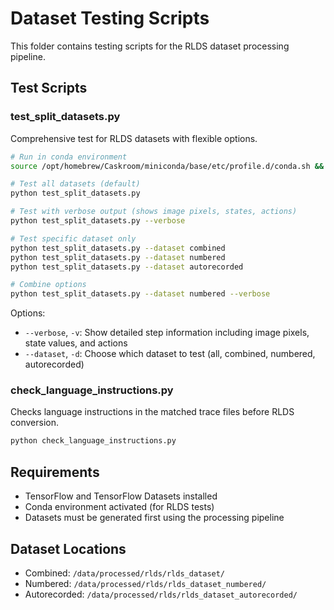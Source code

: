 # Dataset Testing Scripts

This folder contains testing scripts for the RLDS dataset processing pipeline.

## Test Scripts

### test_split_datasets.py
Comprehensive test for RLDS datasets with flexible options.

```bash
# Run in conda environment
source /opt/homebrew/Caskroom/miniconda/base/etc/profile.d/conda.sh && conda activate env

# Test all datasets (default)
python test_split_datasets.py

# Test with verbose output (shows image pixels, states, actions)
python test_split_datasets.py --verbose

# Test specific dataset only
python test_split_datasets.py --dataset combined
python test_split_datasets.py --dataset numbered
python test_split_datasets.py --dataset autorecorded

# Combine options
python test_split_datasets.py --dataset numbered --verbose
```

Options:
- `--verbose`, `-v`: Show detailed step information including image pixels, state values, and actions
- `--dataset`, `-d`: Choose which dataset to test (all, combined, numbered, autorecorded)

### check_language_instructions.py
Checks language instructions in the matched trace files before RLDS conversion.
```bash
python check_language_instructions.py
```

## Requirements
- TensorFlow and TensorFlow Datasets installed
- Conda environment activated (for RLDS tests)
- Datasets must be generated first using the processing pipeline

## Dataset Locations
- Combined: `/data/processed/rlds/rlds_dataset/`
- Numbered: `/data/processed/rlds/rlds_dataset_numbered/`
- Autorecorded: `/data/processed/rlds/rlds_dataset_autorecorded/`